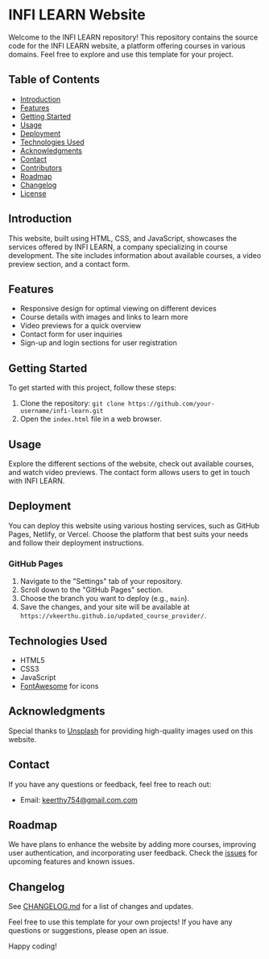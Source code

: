 # INFI LEARN Website

Welcome to the INFI LEARN repository! This repository contains the source code for the INFI LEARN website, a platform offering courses in various domains. Feel free to explore and use this template for your project.

## Table of Contents

- [Introduction](#introduction)
- [Features](#features)
- [Getting Started](#getting-started)
- [Usage](#usage)
- [Deployment](#deployment)
- [Technologies Used](#technologies-used)
- [Acknowledgments](#acknowledgments)
- [Contact](#contact)
- [Contributors](#contributors)
- [Roadmap](#roadmap)
- [Changelog](#changelog)
- [License](#license)

## Introduction

This website, built using HTML, CSS, and JavaScript, showcases the services offered by INFI LEARN, a company specializing in course development. The site includes information about available courses, a video preview section, and a contact form.

## Features

- Responsive design for optimal viewing on different devices
- Course details with images and links to learn more
- Video previews for a quick overview
- Contact form for user inquiries
- Sign-up and login sections for user registration

## Getting Started

To get started with this project, follow these steps:

1. Clone the repository: `git clone https://github.com/your-username/infi-learn.git`
2. Open the `index.html` file in a web browser.

## Usage

Explore the different sections of the website, check out available courses, and watch video previews. The contact form allows users to get in touch with INFI LEARN.

## Deployment

You can deploy this website using various hosting services, such as GitHub Pages, Netlify, or Vercel. Choose the platform that best suits your needs and follow their deployment instructions.

### GitHub Pages

1. Navigate to the "Settings" tab of your repository.
2. Scroll down to the "GitHub Pages" section.
3. Choose the branch you want to deploy (e.g., `main`).
4. Save the changes, and your site will be available at `https://vkeerthu.github.io/updated_course_provider/`.

## Technologies Used

- HTML5
- CSS3
- JavaScript
- [FontAwesome](https://fontawesome.com/) for icons

## Acknowledgments

Special thanks to [Unsplash](https://unsplash.com/) for providing high-quality images used on this website.

## Contact

If you have any questions or feedback, feel free to reach out:

- Email: keerthy754@gmail.com.com



## Roadmap

We have plans to enhance the website by adding more courses, improving user authentication, and incorporating user feedback. Check the [issues](https://github.com/your-username/infi-learn/issues) for upcoming features and known issues.

## Changelog

See [CHANGELOG.md](CHANGELOG.md) for a list of changes and updates.



Feel free to use this template for your own projects! If you have any questions or suggestions, please open an issue.

Happy coding!
